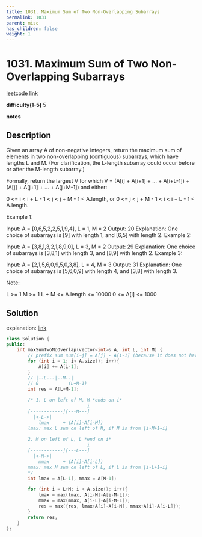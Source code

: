 ```yaml
---
title: 1031. Maximum Sum of Two Non-Overlapping Subarrays
permalink: 1031
parent: misc
has_children: false
weight: 1
---
```

# 1031. Maximum Sum of Two Non-Overlapping Subarrays
[leetcode link](https://leetcode.com/problems/maximum-sum-of-two-non-overlapping-subarrays/)

**difficulty(1-5)** 
5

**notes** 


## Description
Given an array A of non-negative integers, return the maximum sum of elements in two non-overlapping (contiguous) subarrays, which have lengths L and M.  (For clarification, the L-length subarray could occur before or after the M-length subarray.)

Formally, return the largest V for which V = (A[i] + A[i+1] + ... + A[i+L-1]) + (A[j] + A[j+1] + ... + A[j+M-1]) and either:

0 <= i < i + L - 1 < j < j + M - 1 < A.length, or
0 <= j < j + M - 1 < i < i + L - 1 < A.length.
 

Example 1:

Input: A = [0,6,5,2,2,5,1,9,4], L = 1, M = 2
Output: 20
Explanation: One choice of subarrays is [9] with length 1, and [6,5] with length 2.
Example 2:

Input: A = [3,8,1,3,2,1,8,9,0], L = 3, M = 2
Output: 29
Explanation: One choice of subarrays is [3,8,1] with length 3, and [8,9] with length 2.
Example 3:

Input: A = [2,1,5,6,0,9,5,0,3,8], L = 4, M = 3
Output: 31
Explanation: One choice of subarrays is [5,6,0,9] with length 4, and [3,8] with length 3.
 

Note:

L >= 1
M >= 1
L + M <= A.length <= 10000
0 <= A[i] <= 1000


## Solution
explanation: [link](https://leetcode.com/problems/maximum-sum-of-two-non-overlapping-subarrays/discuss/278251/JavaC%2B%2BPython-O(N)Time-O(1)-Space)


```c++
class Solution {
public:
    int maxSumTwoNoOverlap(vector<int>& A, int L, int M) {
        // prefix sum sum[i~j] = A[j] - A[i-1] (because it does not have 'first 0 element sum')
        for (int i = 1; i< A.size(); i++){
            A[i] += A[i-1];
        }
        // |--L---|--M--|
        // 0           (L+M-1)
        int res = A[L+M-1]; 
        
        /* 1. L on left of M, M *ends on i*
                              i
        [------------][---M---]
          |<-L->|
            lmax     + (A[i]-A[i-M])
        lmax: max L sum on left of M, if M is from [i-M+1~i]
        
        2. M on left of L, L *end on i*
                              i
        [------------][---L---]
          |<-M->|
            mmax     + (A[i]-A[i-L])
        mmax: max M sum on left of L, if L is from [i-L+1~i]
        */
        int lmax = A[L-1], mmax = A[M-1];

        for (int i = L+M; i < A.size(); i++){
            lmax = max(lmax, A[i-M]-A[i-M-L]);
            mmax = max(mmax, A[i-L]-A[i-M-L]);
            res = max({res, lmax+A[i]-A[i-M], mmax+A[i]-A[i-L]});
        }
        return res;
    }
};
``` 

<!-- 
Default label
{: .label }

Blue label
{: .label .label-blue }

Stable
{: .label .label-green }

New release
{: .label .label-purple }

Coming soon
{: .label .label-yellow }

Deprecated
{: .label .label-red } -->
